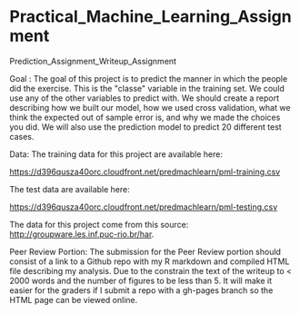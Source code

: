 # Practical_Machine_Learning_Assignment
Prediction_Assignment_Writeup_Assignment

Goal : The goal of this project is to predict the manner in which the people did the exercise. This is the "classe" variable in the training set. We could use any of the other variables to predict with. We should create a report describing how we built our model, how we used cross validation, what we think the expected out of sample error is, and why we made the choices you did. We will also use the prediction model to predict 20 different test cases.


Data:
The training data for this project are available here:

https://d396qusza40orc.cloudfront.net/predmachlearn/pml-training.csv

The test data are available here:

https://d396qusza40orc.cloudfront.net/predmachlearn/pml-testing.csv

The data for this project come from this source: http://groupware.les.inf.puc-rio.br/har.

Peer Review Portion:
The submission for the Peer Review portion should consist of a link to a Github repo with my R markdown and compiled HTML file describing my analysis. Due to the constrain the text of the writeup to < 2000 words and the number of figures to be less than 5. It will make it easier for the graders if I submit a repo with a gh-pages branch so the HTML page can be viewed online.
